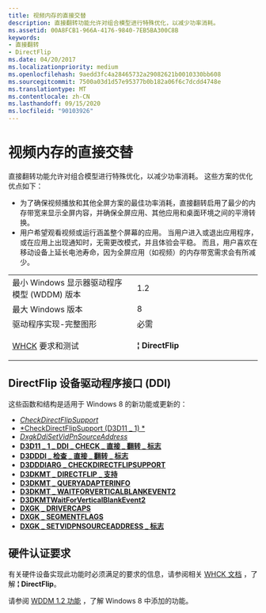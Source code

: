 ```yaml
---
title: 视频内存的直接交替
description: 直接翻转功能允许对组合模型进行特殊优化，以减少功率消耗。
ms.assetid: 00A8FCB1-966A-4176-9840-7EB5BA300C8B
keywords:
- 直接翻转
- DirectFlip
ms.date: 04/20/2017
ms.localizationpriority: medium
ms.openlocfilehash: 9aedd3fc4a28465732a29082621b0010330bb608
ms.sourcegitcommit: 7500a03d1d57e95377b0b182a06f6c7dcdd4748e
ms.translationtype: MT
ms.contentlocale: zh-CN
ms.lasthandoff: 09/15/2020
ms.locfileid: "90103926"
---
```

# <a name="direct-flip-of-video-memory"></a>视频内存的直接交替


直接翻转功能允许对组合模型进行特殊优化，以减少功率消耗。 这些方案的优化优点如下：

-   为了确保视频播放和其他全屏方案的最佳功率消耗，直接翻转启用了最少的内存带宽来显示全屏内容，并确保全屏应用、其他应用和桌面环境之间的平滑转换。
-   用户希望观看视频或运行涵盖整个屏幕的应用。 当用户进入或退出应用程序，或在应用上出现通知时，无需更改模式，并且体验会平稳。 而且，用户喜欢在移动设备上延长电池寿命，因为全屏应用（如视频）的内存带宽需求会有所减少。

<table>
<colgroup>
<col width="50%" />
<col width="50%" />
</colgroup>
<tbody>
<tr class="odd">
<td align="left">最小 Windows 显示器驱动程序模型 (WDDM) 版本</td>
<td align="left">1.2</td>
</tr>
<tr class="even">
<td align="left">最大 Windows 版本</td>
<td align="left">8</td>
</tr>
<tr class="odd">
<td align="left">驱动程序实现-完整图形</td>
<td align="left">必需</td>
</tr>
<tr class="even">
<td align="left"><a href="/windows-hardware/test/hlk/windows-hardware-lab-kit" data-raw-source="[WHCK](/windows-hardware/test/hlk/windows-hardware-lab-kit)">WHCK</a> 要求和测试</td>
<td align="left"><p><strong>¦ DirectFlip</strong></p></td>
</tr>
</tbody>
</table>

 

## <span id="directflip"></span><span id="DIRECTFLIP"></span>


## <a name="span-iddirectflip_device_driver_interface__ddi_spanspan-iddirectflip_device_driver_interface__ddi_spanspan-iddirectflip_device_driver_interface__ddi_spandirectflip-device-driver-interface-ddi"></a><span id="DirectFlip_device_driver_interface__DDI_"></span><span id="directflip_device_driver_interface__ddi_"></span><span id="DIRECTFLIP_DEVICE_DRIVER_INTERFACE__DDI_"></span>DirectFlip 设备驱动程序接口 (DDI) 


这些函数和结构是适用于 Windows 8 的新功能或更新的：

-   [*CheckDirectFlipSupport*](/windows-hardware/drivers/ddi/d3dumddi/nc-d3dumddi-pfnd3dddi_checkdirectflipsupport)
-   [*CheckDirectFlipSupport (D3D11 \_ 1) *](/windows-hardware/drivers/ddi/d3d10umddi/nc-d3d10umddi-pfnd3d11_1ddi_checkdirectflipsupport)
-   [*DxgkDdiSetVidPnSourceAddress*](/previous-versions/windows/hardware/drivers/ff560767(v=vs.85))
-   [**D3D11 \_ 1 \_ DDI \_ CHECK \_ 直接 \_ 翻转 \_ 标志**](/windows-hardware/drivers/ddi/d3d10umddi/ne-d3d10umddi-d3d11_1_ddi_check_direct_flip_flags)
-   [**D3DDDI \_ 检查 \_ 直接 \_ 翻转 \_ 标志**](/windows-hardware/drivers/ddi/d3dumddi/ne-d3dumddi-d3dddi_check_direct_flip_flags)
-   [**D3DDDIARG \_ CHECKDIRECTFLIPSUPPORT**](/windows-hardware/drivers/ddi/d3dumddi/ns-d3dumddi-_d3dddiarg_checkdirectflipsupport)
-   [**D3DKMT \_ DIRECTFLIP \_ 支持**](/windows-hardware/drivers/ddi/d3dkmthk/ns-d3dkmthk-_d3dkmt_directflip_support)
-   [**D3DKMT \_ QUERYADAPTERINFO**](/windows-hardware/drivers/ddi/d3dkmthk/ns-d3dkmthk-_d3dkmt_queryadapterinfo)
-   [**D3DKMT \_ WAITFORVERTICALBLANKEVENT2**](/windows-hardware/drivers/ddi/d3dkmthk/ns-d3dkmthk-_d3dkmt_waitforverticalblankevent2)
-   [**D3DKMTWaitForVerticalBlankEvent2**](/windows-hardware/drivers/ddi/d3dkmthk/nf-d3dkmthk-d3dkmtwaitforverticalblankevent2)
-   [**DXGK \_ DRIVERCAPS**](/windows-hardware/drivers/ddi/d3dkmddi/ns-d3dkmddi-_dxgk_drivercaps)
-   [**DXGK \_ SEGMENTFLAGS**](/windows-hardware/drivers/ddi/d3dkmddi/ns-d3dkmddi-_dxgk_segmentflags)
-   [**DXGK \_ SETVIDPNSOURCEADDRESS \_ 标志**](/windows-hardware/drivers/ddi/d3dkmddi/ns-d3dkmddi-_dxgk_setvidpnsourceaddress_flags)

## <a name="span-idhardware_certification_requirementsspanspan-idhardware_certification_requirementsspanspan-idhardware_certification_requirementsspanhardware-certification-requirements"></a><span id="Hardware_certification_requirements"></span><span id="hardware_certification_requirements"></span><span id="HARDWARE_CERTIFICATION_REQUIREMENTS"></span>硬件认证要求


有关硬件设备实现此功能时必须满足的要求的信息，请参阅相关 [WHCK 文档](/windows-hardware/test/hlk/windows-hardware-lab-kit) ，了解 **¦ DirectFlip**。

请参阅 [WDDM 1.2 功能](wddm-v1-2-features.md) ，了解 Windows 8 中添加的功能。

